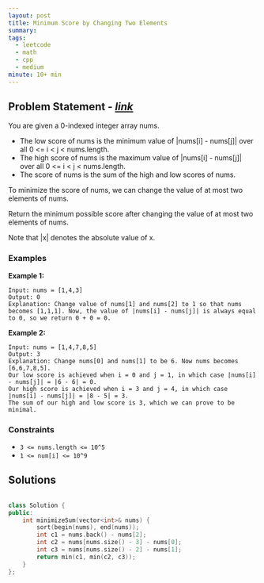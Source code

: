 ```yaml
---
layout: post
title: Minimum Score by Changing Two Elements
summary:
tags:
  - leetcode
  - math
  - cpp
  - medium
minute: 10+ min
---
```


## Problem Statement - [_link_](https://leetcode.com/problems/minimum-score-by-changing-two-elements/)

You are given a 0-indexed integer array nums.

+ The low score of nums is the minimum value of |nums[i] - nums[j]| over all 0 <= i < j < nums.length.
+ The high score of nums is the maximum value of |nums[i] - nums[j]| over all 0 <= i < j < nums.length.
+ The score of nums is the sum of the high and low scores of nums.

To minimize the score of nums, we can change the value of at most two elements of nums.

Return the minimum possible score after changing the value of at most two elements of nums.

Note that |x| denotes the absolute value of x.

### Examples

**Example 1:**
```
Input: nums = [1,4,3]
Output: 0
Explanation: Change value of nums[1] and nums[2] to 1 so that nums becomes [1,1,1]. Now, the value of |nums[i] - nums[j]| is always equal to 0, so we return 0 + 0 = 0.
```

**Example 2:**
```
Input: nums = [1,4,7,8,5]
Output: 3
Explanation: Change nums[0] and nums[1] to be 6. Now nums becomes [6,6,7,8,5].
Our low score is achieved when i = 0 and j = 1, in which case |nums[i] - nums[j]| = |6 - 6| = 0.
Our high score is achieved when i = 3 and j = 4, in which case |nums[i] - nums[j]| = |8 - 5| = 3.
The sum of our high and low score is 3, which we can prove to be minimal.
```

### Constraints

- `3 <= nums.length <= 10^5`
- `1 <= num[i] <= 10^9`

## Solutions

```cpp

class Solution {
public:
    int minimizeSum(vector<int>& nums) {
        sort(begin(nums), end(nums));
        int c1 = nums.back() - nums[2];
        int c2 = nums[nums.size() - 3] - nums[0];
        int c3 = nums[nums.size() - 2] - nums[1];
        return min(c1, min(c2, c3));
    }
};

```
